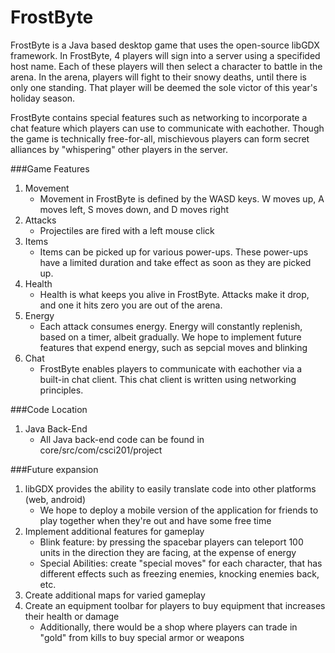 FrostByte
============

FrostByte is a Java based desktop game that uses the open-source libGDX framework. In FrostByte, 4 players will sign into a server using a specifided host name. Each of these players will then select a character to battle in the arena. In the arena, players will fight to their snowy deaths, until there is only one standing. That player will be deemed the sole victor of this year's holiday season. 

FrostByte contains special features such as networking to incorporate a chat feature which players can use to communicate with eachother. Though the game is technically free-for-all, mischievous players can form secret alliances by "whispering" other players in the server.

###Game Features
1. Movement
	* Movement in FrostByte is defined by the WASD keys. W moves up, A moves left, S moves down, and D moves right
2. Attacks
	* Projectiles are fired with a left mouse click
3. Items
	* Items can be picked up for various power-ups. These power-ups have a limited duration and take effect as soon as they are picked up.
4. Health
	* Health is what keeps you alive in FrostByte. Attacks make it drop, and one it hits zero you are out of the arena.
5. Energy
	* Each attack consumes energy. Energy will constantly replenish, based on a timer, albeit gradually. We hope to implement future features that expend energy, such as sepcial moves and blinking
6. Chat
	* FrostByte enables players to communicate with eachother via a built-in chat client. This chat client is written using networking principles.

###Code Location
1. Java Back-End
	* All Java back-end code can be found in core/src/com/csci201/project

###Future expansion
1. libGDX provides the ability to easily translate code into other platforms (web, android)
	* We hope to deploy a mobile version of the application for friends to play together when they're out and have some free time
2. Implement additional features for gameplay
	* Blink feature: by pressing the spacebar players can teleport 100 units in the direction they are facing, at the expense of energy
	* Special Abilities: create "special moves" for each character, that has different effects such as freezing enemies, knocking enemies back, etc.
3. Create additional maps for varied gameplay
4. Create an equipment toolbar for players to buy equipment that increases their health or damage
	* Additionally, there would be a shop where players can trade in "gold" from kills to buy special armor or weapons
